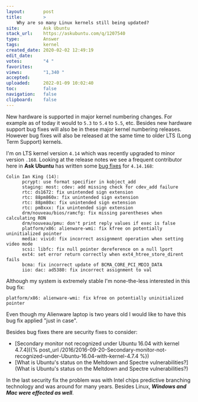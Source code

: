 ```yaml
---
layout:       post
title:        >
    Why are so many Linux kernels still being updated?
site:         Ask Ubuntu
stack_url:    https://askubuntu.com/q/1207540
type:         Answer
tags:         kernel
created_date: 2020-02-02 12:49:19
edit_date:    
votes:        "4 "
favorites:    
views:        "1,340 "
accepted:     
uploaded:     2022-01-09 10:02:40
toc:          false
navigation:   false
clipboard:    false
---
```


New hardware is supported in major kernel numbering changes. For example as of today it would to `5.3` to `5.4` to `5.5`, etc. Besides new hardware support bug fixes will also be in these major kernel numbering releases. However bug fixes will also be released at the same time to older LTS (Long Term Support) kernels.

I'm on LTS kernel version `4.14` which was recently upgraded to minor version `.168`. Looking at the release notes we see a frequent contributor here in **Ask Ubuntu** has written some [bug fixes][1] for `4.14.168`:

``` 
Colin Ian King (14):
      pcrypt: use format specifier in kobject_add
      staging: most: cdev: add missing check for cdev_add failure
      rtc: ds1672: fix unintended sign extension
      rtc: 88pm860x: fix unintended sign extension
      rtc: 88pm80x: fix unintended sign extension
      rtc: pm8xxx: fix unintended sign extension
      drm/nouveau/bios/ramcfg: fix missing parentheses when calculating RON
      drm/nouveau/pmu: don't print reply values if exec is false
      platform/x86: alienware-wmi: fix kfree on potentially uninitialized pointer
      media: vivid: fix incorrect assignment operation when setting video mode
      scsi: libfc: fix null pointer dereference on a null lport
      ext4: set error return correctly when ext4_htree_store_dirent fails
      bcma: fix incorrect update of BCMA_CORE_PCI_MDIO_DATA
      iio: dac: ad5380: fix incorrect assignment to val
```

Although my system is extremely stable I'm none-the-less interested in this bug fix:

``` 
platform/x86: alienware-wmi: fix kfree on potentially uninitialized pointer

```

Even though my Alienware laptop is two years old I would like to have this bug fix applied "just in case".

Besides bug fixes there are security fixes to consider:

- [Secondary monitor not recognized under Ubuntu 16.04 with kernel 4.7.4]({% post_url /2016/2016-09-20-Secondary-monitor-not-recognized-under-Ubuntu-16.04-with-kernel-4.7.4 %})
- [What is Ubuntu&#39;s status on the Meltdown and Spectre vulnerabilities?](What is Ubuntu&#39;s status on the Meltdown and Spectre vulnerabilities?)

In the last security fix the problem was with Intel chips predictive branching technology and was around for many years. Besides Linux, ***Windows and Mac were effected as well***.

  [1]: https://lwn.net/Articles/810637/
